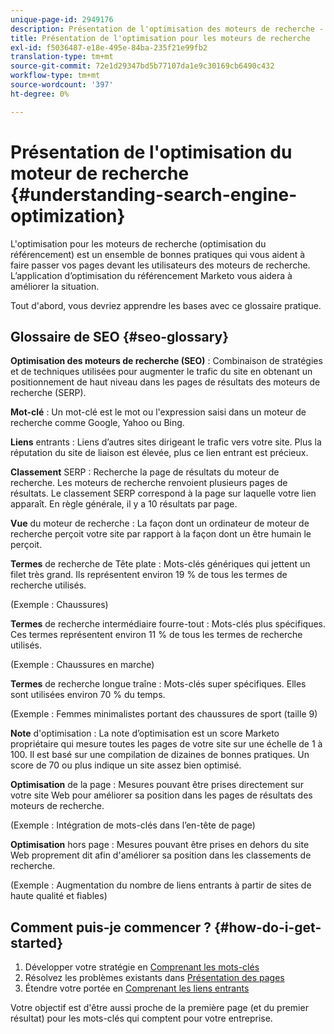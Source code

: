 ```yaml
---
unique-page-id: 2949176
description: Présentation de l'optimisation des moteurs de recherche - Documentation Marketo - Documentation du produit
title: Présentation de l'optimisation pour les moteurs de recherche
exl-id: f5036487-e18e-495e-84ba-235f21e99fb2
translation-type: tm+mt
source-git-commit: 72e1d29347bd5b77107da1e9c30169cb6490c432
workflow-type: tm+mt
source-wordcount: '397'
ht-degree: 0%

---
```


# Présentation de l&#39;optimisation du moteur de recherche {#understanding-search-engine-optimization}

L&#39;optimisation pour les moteurs de recherche (optimisation du référencement) est un ensemble de bonnes pratiques qui vous aident à faire passer vos pages devant les utilisateurs des moteurs de recherche. L’application d’optimisation du référencement Marketo vous aidera à améliorer la situation.

Tout d&#39;abord, vous devriez apprendre les bases avec ce glossaire pratique.

## Glossaire de SEO {#seo-glossary}

**Optimisation des moteurs de recherche (SEO)** : Combinaison de stratégies et de techniques utilisées pour augmenter le trafic du site en obtenant un positionnement de haut niveau dans les pages de résultats des moteurs de recherche (SERP).

**Mot-clé** : Un mot-clé est le mot ou l&#39;expression saisi dans un moteur de recherche comme Google, Yahoo ou Bing.

**Liens** entrants : Liens d’autres sites dirigeant le trafic vers votre site. Plus la réputation du site de liaison est élevée, plus ce lien entrant est précieux.

**Classement** SERP : Recherche la page de résultats du moteur de recherche. Les moteurs de recherche renvoient plusieurs pages de résultats. Le classement SERP correspond à la page sur laquelle votre lien apparaît. En règle générale, il y a 10 résultats par page.

**Vue** du moteur de recherche : La façon dont un ordinateur de moteur de recherche perçoit votre site par rapport à la façon dont un être humain le perçoit.

**Termes** de recherche de Tête plate : Mots-clés génériques qui jettent un filet très grand. Ils représentent environ 19 % de tous les termes de recherche utilisés.

(Exemple : Chaussures)

**Termes** de recherche intermédiaire fourre-tout : Mots-clés plus spécifiques. Ces termes représentent environ 11 % de tous les termes de recherche utilisés.

(Exemple : Chaussures en marche)

**Termes** de recherche longue traîne : Mots-clés super spécifiques. Elles sont utilisées environ 70 % du temps.

(Exemple : Femmes minimalistes portant des chaussures de sport (taille 9)

**Note** d&#39;optimisation : La note d’optimisation est un score Marketo propriétaire qui mesure toutes les pages de votre site sur une échelle de 1 à 100. Il est basé sur une compilation de dizaines de bonnes pratiques. Un score de 70 ou plus indique un site assez bien optimisé.

**Optimisation** de la page : Mesures pouvant être prises directement sur votre site Web pour améliorer sa position dans les pages de résultats des moteurs de recherche.

(Exemple : Intégration de mots-clés dans l’en-tête de page)

**Optimisation** hors page : Mesures pouvant être prises en dehors du site Web proprement dit afin d&#39;améliorer sa position dans les classements de recherche.

(Exemple : Augmentation du nombre de liens entrants à partir de sites de haute qualité et fiables)

## Comment puis-je commencer ? {#how-do-i-get-started}

1. Développer votre stratégie en [Comprenant les mots-clés](/help/marketo/product-docs/additional-apps/seo/keywords/seo-understanding-keywords.md)
1. Résolvez les problèmes existants dans [Présentation des pages](/help/marketo/product-docs/additional-apps/seo/pages/seo-understanding-pages.md)
1. Étendre votre portée en [Comprenant les liens entrants](/help/marketo/product-docs/additional-apps/seo/inbound-links/seo-understanding-inbound-links.md)

Votre objectif est d&#39;être aussi proche de la première page (et du premier résultat) pour les mots-clés qui comptent pour votre entreprise.
